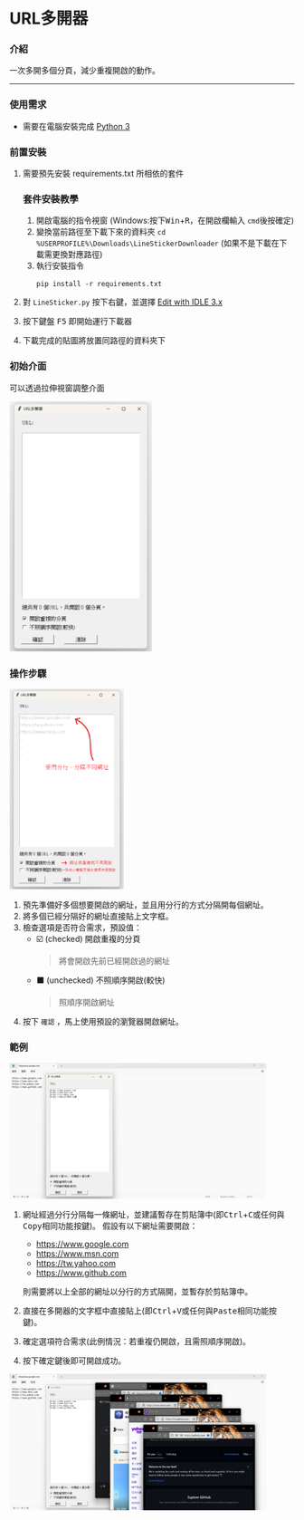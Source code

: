 # URL多開器

### 介紹
一次多開多個分頁，減少重複開啟的動作。

---

### 使用需求
+ 需要在電腦安裝完成 [Python 3](https://www.python.org/) 

### 前置安裝
1. 需要預先安裝 requirements.txt 所相依的套件
   ### 套件安裝教學
   1. 開啟電腦的指令視窗 (Windows:按下<kbd>Win</kbd>+<kbd>R</kbd>，在開啟欄輸入 <code>cmd</code>後按確定)
   2. 變換當前路徑至下載下來的資料夾 <code>cd %USERPROFILE%\Downloads\LineStickerDownloader</code>
      (如果不是下載在下載需更換對應路徑)
   3. 執行安裝指令 
      <pre><code>pip install -r requirements.txt</code></pre>

2. 對 <code>LineSticker.py</code> 按下右鍵，並選擇 <u>Edit with IDLE 3.x</u>
3. 按下鍵盤 <kbd>F5</kbd> 即開始運行下載器
4. 下載完成的貼圖將放置同路徑的資料夾下

### 初始介面

可以透過拉伸視窗調整介面

<img decoding="async" src="https://github.com/sam1997715/MultipleURLOpener/blob/main/%E8%AA%AA%E6%98%8E%E5%9C%96%E7%89%87/%E5%88%9D%E5%A7%8B%E4%BB%8B%E9%9D%A2.png?raw=true" width="50%">

### 操作步驟

<img decoding="async" src="https://github.com/sam1997715/MultipleURLOpener/blob/main/%E8%AA%AA%E6%98%8E%E5%9C%96%E7%89%87/%E4%BB%8B%E9%9D%A2%E4%BB%8B%E7%B4%B9.png?raw=true" width="40%">

1. 預先準備好多個想要開啟的網址，並且用分行的方式分隔開每個網址。
2. 將多個已經分隔好的網址直接貼上文字框。
3. 檢查選項是否符合需求，預設值：
   + ☑️ (checked) 開啟重複的分頁
     > 將會開啟先前已經開啟過的網址
   + ⬛ (unchecked) 不照順序開啟(較快)
     > 照順序開啟網址
4. 按下 <code>確認</code> ，馬上使用預設的瀏覽器開啟網址。

### 範例

<img decoding="async" src="https://github.com/sam1997715/MultipleURLOpener/blob/main/%E8%AA%AA%E6%98%8E%E5%9C%96%E7%89%87/%E8%88%89%E4%BE%8B1.png?raw=true" width="90%">

1. 網址經過分行分隔每一條網址，並建議暫存在剪貼簿中(即<kbd>Ctrl</kbd>+<kbd>C</kbd>或任何與<kbd>Copy</kbd>相同功能按鍵)。
   假設有以下網址需要開啟：
    + https://www.google.com
    + https://www.msn.com
    + https://tw.yahoo.com
    + https://www.github.com
   
   則需要將以上全部的網址以分行的方式隔開，並暫存於剪貼簿中。
2. 直接在多開器的文字框中直接貼上(即<kbd>Ctrl</kbd>+<kbd>V</kbd>或任何與<kbd>Paste</kbd>相同功能按鍵)。
3. 確定選項符合需求(此例情況：若重複仍開啟，且需照順序開啟)。
4. 按下</code>確定</code>鍵後即可開啟成功。

<img decoding="async" src="https://github.com/sam1997715/MultipleURLOpener/blob/main/%E8%AA%AA%E6%98%8E%E5%9C%96%E7%89%87/%E8%88%89%E4%BE%8B2.png?raw=true" width="90%">
